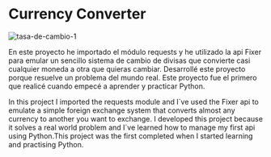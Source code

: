 # Currency Converter

![tasa-de-cambio-1](https://github.com/ADRIDEV2024/CurrencyConverter/assets/163412333/e71f5878-f3b7-4153-8151-ac921832bd2d)

En este proyecto he importado el módulo requests y he utilizado la api Fixer para emular un sencillo sistema de cambio de divisas que convierte casi cualquier moneda a otra que quieras cambiar. Desarrollé este proyecto porque resuelve un problema del mundo real. Este proyecto fue el primero que realicé cuando empecé a aprender y practicar Python.

In this project I imported the requests module and I´ve used the Fixer api to emulate a simple foreign exchange system that converts almost any currency to another you want to exchange. I developed this project because it solves a real world problem and I´ve learned how to manage my first api using Python.This project was the first completed when I started learning and practising Python.
